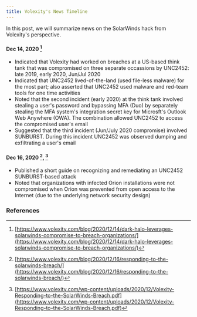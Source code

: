 ```yaml
---
title: Volexity's News Timeline
---
```

In this post, we will summarize news on the SolarWinds hack from Volexity's perspective.

#### Dec 14, 2020 [^volexity20201214]
* Indicated that Volexity had worked on breaches at a US-based think tank that was compromised on three separate occassions by UNC2452: late 2019, early 2020, Jun/Jul 2020
* Indicated that UNC2452 lived-of-the-land (used file-less malware) for the most part; also asserted that UNC2452 used malware and red-team tools for one time activities
* Noted that the second incident (early 2020) at the think tank involved stealing a user's password and bypassing MFA (Duo) by separately stealing the MFA system's integration secret key for Microsft's Outlook Web Anywhere (OWA). The combination allowed UNC2452 to access the compromised user's email
* Suggested that the third incident (Jun/July 2020 compromise) involved SUNBURST. During this incident UNC2452 was observed dumping and exfiltrating a user's email

#### Dec 16, 2020 [^volexity20201216], [^volexity20201216-2]
* Published a short guide on recognizing and remediating an UNC2452 SUNBURST-based attack
* Noted that organizations with infected Orion installations were not compromised when Orion was prevented from open access to the Internet (due to the underlying network security design)

### References 
[^volexity20201214]: [https://www.volexity.com/blog/2020/12/14/dark-halo-leverages-solarwinds-compromise-to-breach-organizations/](https://www.volexity.com/blog/2020/12/14/dark-halo-leverages-solarwinds-compromise-to-breach-organizations/)
[^volexity20201216]: [https://www.volexity.com/blog/2020/12/16/responding-to-the-solarwinds-breach/](https://www.volexity.com/blog/2020/12/16/responding-to-the-solarwinds-breach/)
[^volexity20201216-2]: [https://www.volexity.com/wp-content/uploads/2020/12/Volexity-Responding-to-the-SolarWinds-Breach.pdf](https://www.volexity.com/wp-content/uploads/2020/12/Volexity-Responding-to-the-SolarWinds-Breach.pdf)
